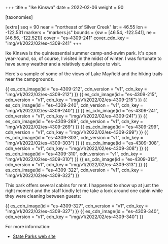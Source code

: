 +++
title = "Ike Kinswa"
date = 2022-02-06
weight = 90

[taxonomies]

[extra]
seq = 90
near = "northeast of Silver Creek"
lat = 46.55
lon = -122.531
markers = "markers.js"
bounds = {sw = [46.54, -122.541], ne = [46.56, -122.521]}
cover = "es-4309-241"
cover_cdn_key = "img/v1/2022/02/es-4309-241"
+++

Ike Kinswa is the quintessential summer camp-and-swim park. It's open year-round, so, of course, I visited in the midst of winter. I was fortunate to have sunny weather and a relatively quiet place to visit.

<!-- more -->

Here's a sample of some of the views of Lake Mayfield and the hiking trails near the campgrounds.

{{ es_cdn_image(id = "es-4309-212", cdn_version = "v1", cdn_key = "img/v1/2022/02/es-4309-212") }}
{{ es_cdn_image(id = "es-4309-215", cdn_version = "v1", cdn_key = "img/v1/2022/02/es-4309-215") }}
{{ es_cdn_image(id = "es-4309-240", cdn_version = "v1", cdn_key = "img/v1/2022/02/es-4309-240") }}
{{ es_cdn_image(id = "es-4309-241", cdn_version = "v1", cdn_key = "img/v1/2022/02/es-4309-241") }}
{{ es_cdn_image(id = "es-4309-269", cdn_version = "v1", cdn_key = "img/v1/2022/02/es-4309-269") }}
{{ es_cdn_image(id = "es-4309-299", cdn_version = "v1", cdn_key = "img/v1/2022/02/es-4309-299") }}
{{ es_cdn_image(id = "es-4309-303", cdn_version = "v1", cdn_key = "img/v1/2022/02/es-4309-303") }}
{{ es_cdn_image(id = "es-4309-308", cdn_version = "v1", cdn_key = "img/v1/2022/02/es-4309-308") }}
{{ es_cdn_image(id = "es-4309-310", cdn_version = "v1", cdn_key = "img/v1/2022/02/es-4309-310") }}
{{ es_cdn_image(id = "es-4309-313", cdn_version = "v1", cdn_key = "img/v1/2022/02/es-4309-313") }}
{{ es_cdn_image(id = "es-4309-322", cdn_version = "v1", cdn_key = "img/v1/2022/02/es-4309-322") }}

This park offers several cabins for rent. I happened to show up at just the right moment and the staff kindly let me take a look around one cabin while they were cleaning between guests:

{{ es_cdn_image(id = "es-4309-327", cdn_version = "v1", cdn_key = "img/v1/2022/02/es-4309-327") }}
{{ es_cdn_image(id = "es-4309-340", cdn_version = "v1", cdn_key = "img/v1/2022/02/es-4309-340") }}

For more information:

* [State Parks web site](https://www.parks.wa.gov/519/Ike-Kinswa)
